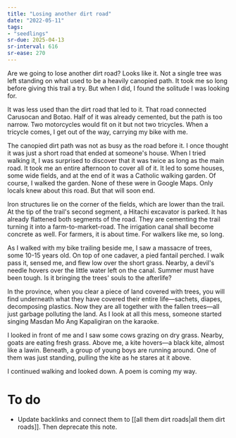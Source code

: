 ```yaml
---
title: "Losing another dirt road"
date: "2022-05-11"
tags:
- "seedlings"
sr-due: 2025-04-13
sr-interval: 616
sr-ease: 270
---
```

Are we going to lose another dirt road? Looks like it. Not a single tree was left standing on what used to be a heavily canopied path. It took me so long before giving this trail a try. But when I did, I found the solitude I was looking for.

It was less used than the dirt road that led to it. That road connected Carusocan and Botao. Half of it was already cemented, but the path is too narrow. Two motorcycles would fit on it but not two tricycles. When a tricycle comes, I get out of the way, carrying my bike with me.

The canopied dirt path was not as busy as the road before it. I once thought it was just a short road that ended at someone's house. When I tried walking it, I was surprised to discover that it was twice as long as the main road. It took me an entire afternoon to cover all of it. It led to some houses, some wide fields, and at the end of it was a Catholic walking garden. Of course, I walked the garden. None of these were in Google Maps. Only locals knew about this road. But that will soon end.

Iron structures lie on the corner of the fields, which are lower than the trail. At the tip of the trail's second segment, a Hitachi excavator is parked. It has already flattened both segments of the road. They are cementing the trail turning it into a farm-to-market-road. The irrigation canal shall become concrete as well. For farmers, it is about time. For walkers like me, so long.

As I walked with my bike trailing beside me, I saw a massacre of trees, some 10-15 years old. On top of one cadaver, a pied fantail perched. I walk pass it, sensed me, and flew low over the short grass. Nearby, a devil's needle hovers over the little water left on the canal. Summer must have been tough. Is it bringing the trees' souls to the afterlife?

In the province, when you clear a piece of land covered with trees, you will find underneath what they have covered their entire life—sachets, diapes, decomposing plastics. Now they are all together with the fallen trees—all just garbage polluting the land. As I look at all this mess, someone started singing Masdan Mo Ang Kapaligiran on the karaoke.

I looked in front of me and I saw some cows grazing on dry grass. Nearby, goats are eating fresh grass. Above me, a kite hovers—a black kite, almost like a lawin. Beneath, a group of young boys are running around. One of them was just standing, pulling the kite as he stares at it above.

I continued walking and looked down. A poem is coming my way.

# To do
- Update backlinks and connect them to [[all them dirt roads|all them dirt roads]]. Then deprecate this note.
